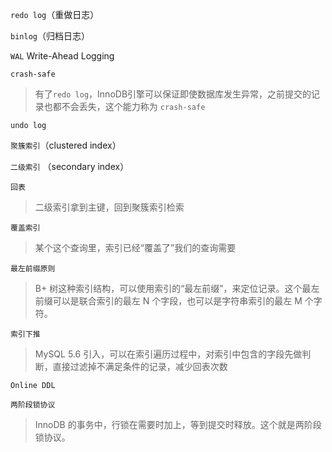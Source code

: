 ```redo log```（重做日志）

```binlog```（归档日志）

```WAL``` Write-Ahead Logging

```crash-safe```
> 有了```redo log```，InnoDB引擎可以保证即使数据库发生异常，之前提交的记录也都不会丢失，这个能力称为 ```crash-safe```

```undo log```

```聚簇索引```（clustered index）

```二级索引``` （secondary index）

```回表```
> 二级索引拿到主键，回到聚簇索引检索

```覆盖索引```
> 某个这个查询里，索引已经“覆盖了”我们的查询需要

```最左前缀原则```
> B+ 树这种索引结构，可以使用索引的“最左前缀”，来定位记录。这个最左前缀可以是联合索引的最左 N 个字段，也可以是字符串索引的最左 M 个字符。

```索引下推```
> MySQL 5.6 引入，可以在索引遍历过程中，对索引中包含的字段先做判断，直接过滤掉不满足条件的记录，减少回表次数

```Online DDL```
>

```两阶段锁协议```
> InnoDB 的事务中，行锁在需要时加上，等到提交时释放。这个就是两阶段锁协议。
